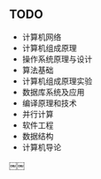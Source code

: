 ## TODO

* 计算机网络
* 计算机组成原理
* 操作系统原理与设计
* 算法基础
* 计算机组成原理实验
* 数据库系统及应用
* 编译原理和技术
* 并行计算
* 软件工程
* 数据结构
* 计算机导论


￼￼